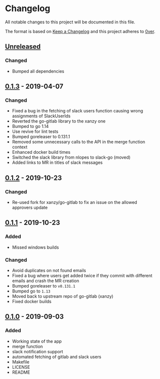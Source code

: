 # Changelog

All notable changes to this project will be documented in this file.

The format is based on [Keep a Changelog](http://keepachangelog.com/en/1.0.0/)
and this project adheres to [0ver](https://0ver.org).

## [Unreleased]

### Changed

- Bumped all dependencies

## [0.1.3] - 2019-04-07

### Changed

- Fixed a bug in the fetching of slack users function causing wrong assignments of SlackUserIds
- Reverted the go-gitlab library to the xanzy one
- Bumped to go 1.14
- Use revive for lint tests
- Bumped goreleaser to 0.131.1
- Removed some unnecessary calls to the API in the merge function context
- Enhanced docker build times
- Switched the slack library from nlopes to slack-go (moved)
- Added links to MR in titles of slack messages

## [0.1.2] - 2019-10-23

### Changed

- Re-used fork for xanzy/go-gitlab to fix an issue on the allowed approvers update

## [0.1.1] - 2019-10-23

### Added

- Missed windows builds

### Changed

- Avoid duplicates on not found emails
- Fixed a bug where users get added twice if they commit with different emails and crash the MR creation
- Bumped goreleaser to `v0.131.1`
- Bumped go to `1.13`
- Moved back to upstream repo of go-gitlab (xanzy)
- Fixed docker builds

## [0.1.0] - 2019-09-03

### Added

- Working state of the app
- merge function
- slack notification support
- automated fetching of gitlab and slack users
- Makefile
- LICENSE
- README

[Unreleased]: https://github.com/mvisonneau/gitlab-merger/compare/0.1.3...HEAD
[0.1.3]: https://github.com/mvisonneau/gitlab-merger/tree/0.1.3
[0.1.2]: https://github.com/mvisonneau/gitlab-merger/tree/0.1.2
[0.1.1]: https://github.com/mvisonneau/gitlab-merger/tree/0.1.1
[0.1.0]: https://github.com/mvisonneau/gitlab-merger/tree/0.1.0
